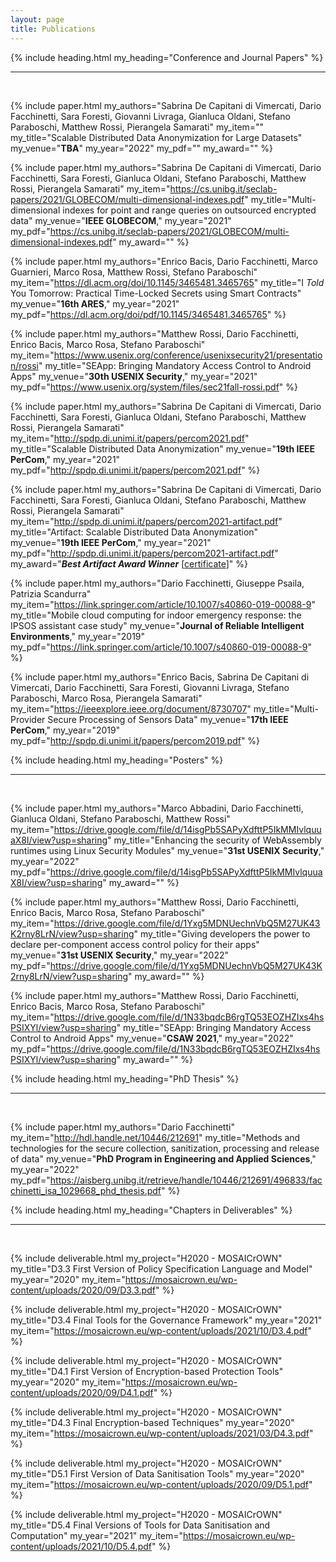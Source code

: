 ```yaml
---
layout: page
title: Publications
---
```



{% include heading.html
my_heading="Conference and Journal Papers"
%}

---
<br>

{% include paper.html
my_authors="Sabrina De Capitani di Vimercati, Dario Facchinetti, Sara Foresti, Giovanni Livraga, Gianluca Oldani, Stefano Paraboschi, Matthew Rossi, Pierangela Samarati"
my_item=""
my_title="Scalable Distributed Data Anonymization for Large Datasets"
my_venue="**TBA**"
my_year="2022"
my_pdf=""
my_award="" 
%}


{% include paper.html
my_authors="Sabrina De Capitani di Vimercati, Dario Facchinetti, Sara Foresti, Gianluca Oldani, Stefano Paraboschi, Matthew Rossi, Pierangela Samarati"
my_item="https://cs.unibg.it/seclab-papers/2021/GLOBECOM/multi-dimensional-indexes.pdf"
my_title="Multi-dimensional indexes for point and range queries on outsourced encrypted data"
my_venue="**IEEE GLOBECOM**,"
my_year="2021"
my_pdf="https://cs.unibg.it/seclab-papers/2021/GLOBECOM/multi-dimensional-indexes.pdf"
my_award="" 
%}

{% include paper.html
my_authors="Enrico Bacis, Dario Facchinetti, Marco Guarnieri, Marco Rosa, Matthew Rossi, Stefano Paraboschi"
my_item="https://dl.acm.org/doi/10.1145/3465481.3465765"
my_title="I _Told_ You Tomorrow: Practical Time-Locked Secrets using Smart Contracts"
my_venue="**16th ARES**,"
my_year="2021"
my_pdf="https://dl.acm.org/doi/pdf/10.1145/3465481.3465765"
%}


{% include paper.html
my_authors="Matthew Rossi, Dario Facchinetti, Enrico Bacis, Marco Rosa, Stefano Paraboschi"
my_item="https://www.usenix.org/conference/usenixsecurity21/presentation/rossi"
my_title="SEApp: Bringing Mandatory Access Control to Android Apps"
my_venue="**30th USENIX Security**,"
my_year="2021"
my_pdf="https://www.usenix.org/system/files/sec21fall-rossi.pdf"
%}


{% include paper.html
my_authors="Sabrina De Capitani di Vimercati, Dario Facchinetti, Sara Foresti, Gianluca Oldani, Stefano Paraboschi, Matthew Rossi, Pierangela Samarati"
my_item="http://spdp.di.unimi.it/papers/percom2021.pdf"
my_title="Scalable Distributed Data Anonymization"
my_venue="**19th IEEE PerCom**,"
my_year="2021"
my_pdf="http://spdp.di.unimi.it/papers/percom2021.pdf"
%}

{% include paper.html
my_authors="Sabrina De Capitani di Vimercati, Dario Facchinetti, Sara Foresti, Gianluca Oldani, Stefano Paraboschi, Matthew Rossi, Pierangela Samarati"
my_item="http://spdp.di.unimi.it/papers/percom2021-artifact.pdf"
my_title="Artifact: Scalable Distributed Data Anonymization"
my_venue="**19th IEEE PerCom**,"
my_year="2021"
my_pdf="http://spdp.di.unimi.it/papers/percom2021-artifact.pdf"
my_award="_**Best Artifact Award Winner**_ [[certificate](https://drive.google.com/file/d/1XqsnYPw1rzOUZKWYmkTIq_7JBMPpJWzK/view?usp=sharing)]"
%}

{% include paper.html
my_authors="Dario Facchinetti, Giuseppe Psaila, Patrizia Scandurra"
my_item="https://link.springer.com/article/10.1007/s40860-019-00088-9"
my_title="Mobile cloud computing for indoor emergency response: the IPSOS assistant case study"
my_venue="**Journal of Reliable Intelligent Environments**,"
my_year="2019"
my_pdf="https://link.springer.com/article/10.1007/s40860-019-00088-9"
%}

{% include paper.html
my_authors="Enrico Bacis, Sabrina De Capitani di Vimercati, Dario Facchinetti, Sara Foresti, Giovanni Livraga, Stefano Paraboschi, Marco Rosa, Pierangela Samarati"
my_item="https://ieeexplore.ieee.org/document/8730707"
my_title="Multi-Provider Secure Processing of Sensors Data"
my_venue="**17th IEEE PerCom**,"
my_year="2019"
my_pdf="http://spdp.di.unimi.it/papers/percom2019.pdf"
%}

{% include heading.html
my_heading="Posters"
%}

---
<br>

{% include paper.html
my_authors="Marco Abbadini, Dario Facchinetti, Gianluca Oldani, Stefano Paraboschi, Matthew Rossi"
my_item="https://drive.google.com/file/d/14isgPb5SAPyXdfttP5IkMMIvlquuaX8I/view?usp=sharing"
my_title="Enhancing the security of WebAssembly runtimes using Linux Security Modules"
my_venue="**31st USENIX Security**,"
my_year="2022"
my_pdf="https://drive.google.com/file/d/14isgPb5SAPyXdfttP5IkMMIvlquuaX8I/view?usp=sharing"
my_award="" 
%}

{% include paper.html
my_authors="Matthew Rossi, Dario Facchinetti, Enrico Bacis, Marco Rosa, Stefano Paraboschi"
my_item="https://drive.google.com/file/d/1Yxg5MDNUechnVbQ5M27UK43K2rny8LrN/view?usp=sharing"
my_title="Giving developers the power to declare per-component access control policy for their apps"
my_venue="**31st USENIX Security**,"
my_year="2022"
my_pdf="https://drive.google.com/file/d/1Yxg5MDNUechnVbQ5M27UK43K2rny8LrN/view?usp=sharing"
my_award="" 
%}

{% include paper.html
my_authors="Matthew Rossi, Dario Facchinetti, Enrico Bacis, Marco Rosa, Stefano Paraboschi"
my_item="https://drive.google.com/file/d/1N33bqdcB6rgTQ53EOZHZIxs4hsPSIXYl/view?usp=sharing"
my_title="SEApp: Bringing Mandatory Access Control to Android Apps"
my_venue="**CSAW 2021**,"
my_year="2022"
my_pdf="https://drive.google.com/file/d/1N33bqdcB6rgTQ53EOZHZIxs4hsPSIXYl/view?usp=sharing"
my_award="" 
%}


{% include heading.html
my_heading="PhD Thesis"
%}

---
<br>

{% include paper.html
my_authors="Dario Facchinetti"
my_item="http://hdl.handle.net/10446/212691"
my_title="Methods and technologies for the secure collection, sanitization, processing and release of data"
my_venue="**PhD Program in Engineering and Applied Sciences**,"
my_year="2022"
my_pdf="https://aisberg.unibg.it/retrieve/handle/10446/212691/496833/facchinetti_isa_1029668_phd_thesis.pdf"
%}


{% include heading.html
my_heading="Chapters in Deliverables"
%}

---
<br>

{% include deliverable.html
my_project="H2020 - MOSAICrOWN"
my_title="D3.3 First Version of Policy Specification Language and Model"
my_year="2020"
my_item="https://mosaicrown.eu/wp-content/uploads/2020/09/D3.3.pdf"
%}

{% include deliverable.html
my_project="H2020 - MOSAICrOWN"
my_title="D3.4 Final Tools for the Governance Framework"
my_year="2021"
my_item="https://mosaicrown.eu/wp-content/uploads/2021/10/D3.4.pdf"
%}

{% include deliverable.html
my_project="H2020 - MOSAICrOWN"
my_title="D4.1 First Version of Encryption-based Protection Tools"
my_year="2020"
my_item="https://mosaicrown.eu/wp-content/uploads/2020/09/D4.1.pdf"
%}

{% include deliverable.html
my_project="H2020 - MOSAICrOWN"
my_title="D4.3 Final Encryption-based Techniques"
my_year="2020"
my_item="https://mosaicrown.eu/wp-content/uploads/2021/03/D4.3.pdf"
%}


{% include deliverable.html
my_project="H2020 - MOSAICrOWN"
my_title="D5.1 First Version of Data Sanitisation Tools"
my_year="2020"
my_item="https://mosaicrown.eu/wp-content/uploads/2020/09/D5.1.pdf"
%}

{% include deliverable.html
my_project="H2020 - MOSAICrOWN"
my_title="D5.4 Final Versions of Tools for Data Sanitisation and Computation"
my_year="2021"
my_item="https://mosaicrown.eu/wp-content/uploads/2021/10/D5.4.pdf"
%}



